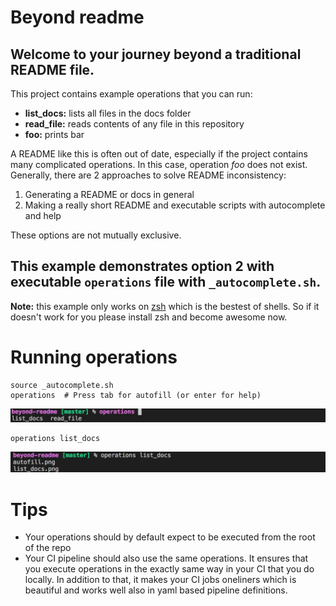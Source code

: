 # Beyond readme

Welcome to your journey beyond a traditional README file.
---
This project contains example operations that you can run:
* **list_docs:** lists all files in the docs folder 
* **read_file:** reads contents of any file in this repository
* **foo:** prints bar

A README like this is often out of date, especially if the project contains many complicated operations. In this case, operation _foo_ does not exist. Generally, there are 2 approaches to solve README inconsistency:
1. Generating a README or docs in general
2. Making a really short README and executable scripts with autocomplete and help

These options are not mutually exclusive.

This example demonstrates option 2 with executable `operations` file with `_autocomplete.sh`.
---

**Note:** this example only works on [zsh](https://ohmyz.sh/) which is the bestest of shells. So if it doesn't work for you please install zsh and become awesome now.

# Running operations
```
source _autocomplete.sh
operations  # Press tab for autofill (or enter for help)
```
![autofill](https://github.com/eficode/beyond-readme/blob/master/docs/autofill.png)
```
operations list_docs
```
![list_docs](https://github.com/eficode/beyond-readme/blob/master/docs/list_docs.png)

# Tips
* Your operations should by default expect to be executed from the root of the repo
* Your CI pipeline should also use the same operations. It ensures that you execute operations in the exactly same way in your CI that you do locally. In addition to that, it makes your CI jobs oneliners which is beautiful and works well also in yaml based pipeline definitions.
